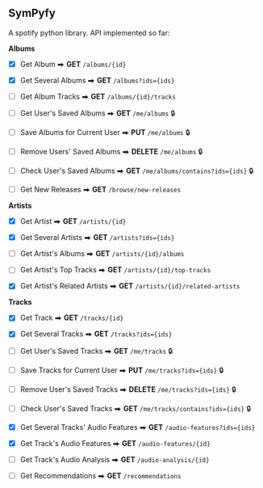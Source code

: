 ## SymPyfy ##

A spotify python library.
API implemented so far:


**Albums**
- [x] Get Album ⮕ **GET** `/albums/{id}`
- [x] Get Several Albums ⮕ **GET** `/albums?ids={ids}`
- [ ] Get Album Tracks ⮕ **GET** `/albums/{id}/tracks`
- [ ] Get User's Saved Albums ⮕ **GET** `/me/albums` 🔒
- [ ] Save Albums for Current User ⮕ **PUT** `/me/albums` 🔒
- [ ] Remove Users' Saved Albums ⮕ **DELETE** `/me/albums` 🔒
- [ ] Check User's Saved Albums ⮕ **GET** `/me/albums/contains?ids={ids}` 🔒
- [ ] Get New Releases ⮕ **GET** `/browse/new-releases`


**Artists**
- [x] Get Artist ⮕ **GET** `/artists/{id}`
- [x] Get Several Artists ⮕ **GET** `/artists?ids={ids}`
- [ ] Get Artist's Albums ⮕ **GET** `/artists/{id}/albums`
- [ ] Get Artist's Top Tracks ⮕ **GET** `/artists/{id}/top-tracks`
- [x] Get Artist's Related Artists ⮕ **GET** `/artists/{id}/related-artists`


**Tracks**
- [x] Get Track ⮕ **GET** `/tracks/{id}`
- [x] Get Several Tracks ⮕ **GET** `/tracks?ids={ids}`
- [ ] Get User's Saved Tracks ⮕ **GET** `/me/tracks` 🔒
- [ ] Save Tracks for Current User ⮕ **PUT** `/me/tracks?ids={ids}` 🔒
- [ ] Remove User's Saved Tracks ⮕ **DELETE** `/me/tracks?ids={ids}` 🔒
- [ ] Check User's Saved Tracks ⮕ **GET** `/me/tracks/contains?ids={ids}` 🔒
- [x] Get Several Tracks' Audio Features ⮕ **GET** `/audio-features?ids={ids}`
- [x] Get Track's Audio Features ⮕ **GET** `/audio-features/{id}`
- [ ] Get Track's Audio Analysis ⮕ **GET** `/audio-analysis/{id}`
- [ ] Get Recommendations ⮕ **GET** `/recommendations`


